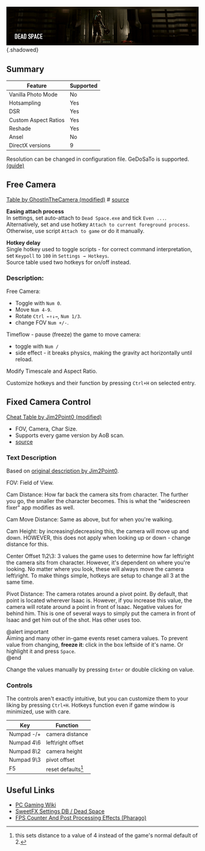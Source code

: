 ![Dead Space](../Images/DeadSpace_header.png "Shot by K-Putt"){.shadowed}

## Summary

Feature | Supported
--|--
Vanilla Photo Mode | No
Hotsampling | Yes
DSR | Yes
Custom Aspect Ratios | Yes
Reshade | Yes 
Ansel | No
DirectX versions | 9

Resolution can be changed in configuration file. GeDoSaTo is supported. [(guide)](https://steamcommunity.com/sharedfiles/filedetails/?id=604010024)  

## Free Camera
[Table by GhostInTheCamera (modified)](../CheatTables/DeadSpace_GITC_Mod.CT)  #
[source](https://github.com/ghostinthecamera/PhotomodeCheatTables/blob/master/WIP/Dead%20Space/GITC%20-%20Dead%20Space%20WIP.CT)

**Easing attach process**  
In settings, set auto-attach to `Dead Space.exe` and tick `Even ...`.  
Alternatively, set and use hotkey `Attach to current foreground process`.  
Otherwise, use script `Attach to game` or do it manually.

**Hotkey delay**  
Single hotkey used to toggle scripts - for correct command interpretation, set `Keypoll` to `100` in `Settings → Hotkeys`.  
Source table used two hotkeys for on/off instead.  

### Description: 
Free Camera:
- Toggle with `Num 0`.  
- Move `Num 4-9`.  
- Rotate `Ctrl ←↑↓→`, `Num 1/3`.
- change FOV `Num +/-`.

Timeflow - pause (freeze) the game to move camera:
- toggle with `Num /`  
- side effect - it breaks physics, making the gravity act horizontally until reload.  

Modify Timescale and Aspect Ratio.    
 
Customize hotkeys and their function by pressing `Ctrl+H` on selected entry.  

## Fixed Camera Control
[Cheat Table by Jim2Point0 (modified)](../CheatTables/DeadSpace_Jim2Point0_Mod.CT)  

- FOV, Camera, Char Size. 
- Supports every game version by AoB scan. 
- [source](../CheatTables/Archive/deadspace.CT)

### Text Description

Based on [original description by Jim2Point0](https://web.archive.org/web/20141021190640/flickr.com/groups/deadendthrills/discuss/72157631765632995/).

FOV: Field of View.

Cam Distance: How far back the camera sits from character. The further you go, the smaller the character becomes. This is what the "widescreen fixer" app modifies as well.

Cam Move Distance: Same as above, but for when you're walking. 

Cam Height: by increasing\decreasing this, the camera will move up and down. HOWEVER, this does not apply when looking up or down - change distance for this.

Center Offset 1\2\3: 3 values the game uses to determine how far left\right the camera sits from character. However, it's dependent on where you're looking. No matter where you look, these will always move the camera left\right. To make things simple, hotkeys are setup to change all 3 at the same time.

Pivot Distance: The camera rotates around a pivot point. By default, that point is located wherever Isaac is. However, if you increase this value, the camera will rotate around a point in front of Isaac. Negative values for behind him. This is one of several ways to simply put the camera in front of Isaac and get him out of the shot. Has other uses too.

@alert important  
Aiming and many other in-game events reset camera values. To prevent value from changing, **freeze it**: click in the box leftside of it's name. Or highlight it and press `Space`.  
@end
  
Change the values manually by pressing `Enter` or double clicking on value. 

### Controls

The controls aren't exactly intuitive, but you can customize them to your liking by pressing `Ctrl+H`.
Hotkeys function even if game window is minimized, use with care.

Key | Function
--|--
Numpad -/+ | camera distance
Numpad 4\6 | left\right offset
Numpad 8\2 | camera height
Numpad 9\3 | pivot offset
F5| reset defaults[^1]

[^1]: this sets distance to a value of 4 instead of the game's normal default of 2.

## Useful Links

- [PC Gaming Wiki](https://www.pcgamingwiki.com/wiki/Dead_Space)
- [SweetFX Settings DB / Dead Space](https://sfx.thelazy.net/games/game/304/)
- [FPS Counter And Post Processing Effects (Pharago)](https://www.nexusmods.com/deadspace/mods/1)
